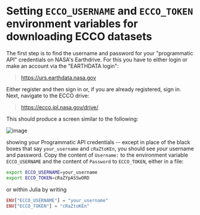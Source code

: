 # Setting `ECCO_USERNAME` and `ECCO_TOKEN` environment variables for downloading ECCO datasets

The first step is to find the username and password for your "programmatic API" credentials on NASA's Earthdrive.
For this you have to either login or make an account via the "EARTHDATA login":

> https://urs.earthdata.nasa.gov

Either register and then sign in or, if you are already registered, sign in. Next, navigate to the ECCO drive:

> https://ecco.jpl.nasa.gov/drive/

This should produce a screen similar to the following:

![image](https://github.com/user-attachments/assets/490d9098-aece-4e9c-82d7-3ec86e833347)

showing your Programmatic API credentials -- except in place of the black boxes that say `your_username` and `cRaZtoKEn`,
you should see _your_ username and password.
Copy the content of `Username:` to the environment variable `ECCO_USERNAME` and the content of `Password` to `ECCO_TOKEN`,
either in a file:

```bash
export ECCO_USERNAME=your_username
export ECCO_TOKEN=cRaZYpASSwORD
```

or within Julia by writing

```julia
ENV["ECCO_USERNAME"] = "your_username"
ENV["ECCO_TOKEN"] = "cRaZtoKEn"
```
